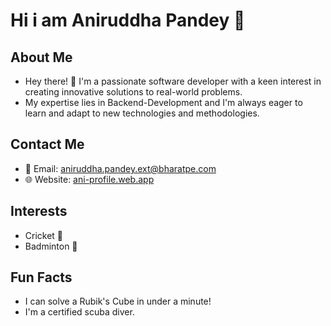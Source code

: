 # Hi i am Aniruddha Pandey 👋

## About Me
- Hey there! 👋 I'm a passionate software developer with a keen interest in creating innovative solutions to real-world problems. 
- My expertise lies in Backend-Development and I'm always eager to learn and adapt to new technologies and methodologies.


## Contact Me
- 📧 Email: [aniruddha.pandey.ext@bharatpe.com](mailto:aniruddha.pandey.ext@bharatpe.com)
- 🌐 Website: [ani-profile.web.app](https://ani-profile.web.app/)


## Interests
- Cricket 🏏
- Badminton 🏸


## Fun Facts
- I can solve a Rubik's Cube in under a minute!
- I'm a certified scuba diver.




<!---
aniruddha-bhatape/aniruddha-bhatape is a ✨ special ✨ repository because its `README.md` (this file) appears on your GitHub profile.
You can click the Preview link to take a look at your changes.
--->

